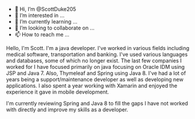 - 👋 Hi, I’m @ScottDuke205
- 👀 I’m interested in ...
- 🌱 I’m currently learning ...
- 💞️ I’m looking to collaborate on ...
- 📫 How to reach me ...

<!---
ScottDuke205/ScottDuke205 is a ✨ special ✨ repository because its `README.md` (this file) appears on your GitHub profile.
You can click the Preview link to take a look at your changes.
--->

Hello, I'm Scott. I'm a java developer. I've worked in various fields including medical software, transportation and banking. I've used various languages and 
databases, some of which no longer exist. The last few companies I worked for I have focused primarily on java focusing on Oracle IDM using JSP and Java 7. 
Also, Thymeleaf and Spring using Java 8. I've had a lot of years being a support/maintenance developer as well as developing new applications. I also spent 
a year working with Xamarin and enjoyed the experience it gave in mobile development.

I'm currently reviewing Spring and Java 8 to fill the gaps I have not worked with directly and improve my skills as a developer. 

